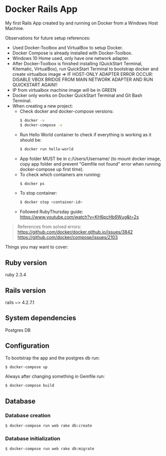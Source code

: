 # Docker Rails App

My first Rails App created by and running on Docker from a Windows Host Machine.

Observations for future setup references:

- Used Docker-Toolbox and VirtualBox to setup Docker.
- Docker Compose is already installed with Docker-Toolbox.
- Windows 10 Home used, only have one network adapter.
- After Docker-Toolbox is finished installing (QuickStart Terminal, Kitematic, VirtualBox),
  run QuickStart Terminal to bootstrap docker and create virtualbox image
  => IF HOST-ONLY ADAPTER ERROR OCCUR: DISABLE VBOX BRIDGE
  FROM MAIN NETWORK ADAPTER AND RUN QUICKSTART AGAIN!!
- IP from virtualbox machine image will be in GREEN
- Docker only works on Docker QuickStart Terminal and Git Bash Terminal.
- When creating a new project:
  - Check docker and docker-compose versions:
    ```sh
    $ docker -v
    $ docker-compose -v
    ```
  - Run Hello World container to check if everything is working as it should be:
    ```sh
    $ docker run hello-world
    ```
  - App folder MUST be in c:/Users/Username/ (to mount docker image, copy app
    folder and prevent "Gemfile not found" error when running docker-compose up
    first time).
  - To check which containers are running:
    ```sh
    $ docker ps
    ```
  - To stop container:
    ```sh
    $ docker stop <container-id>
    ```
  - Followed RubyThursday guide:  
    https://www.youtube.com/watch?v=KH6pcHb6Wug&t=2s

> References from solved errors:  
> https://github.com/docker/docker.github.io/issues/3842  
> https://github.com/docker/compose/issues/2103

Things you may want to cover:

## Ruby version

ruby 2.3.4

## Rails version

rails ~> 4.2.7.1

## System dependencies

Postgres DB

## Configuration

To bootstrap the app and the postgres db run:

```sh
$ docker-compose up
```

Always after changing something in Gemfile run:

```sh
$ docker-compose build
```

## Database

### Database creation

```sh
$ docker-compose run web rake db:create
```

### Database initialization

```sh
$ docker-compose run web rake db:migrate
```
